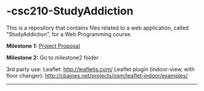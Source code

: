 # -csc210-StudyAddiction
This is a repository that contains files related to a web application, called "StudyAddiction", for a Web Programming course. 

**Milestone 1:** [Project Proposal](https://github.com/awsk1994/-csc210-StudyAddiction/blob/master/csc210-proposal.md)

**Milestone 2:** Go to milestone2 folder


3rd party use: 
Leaflet: http://leafletjs.com/
Leaflet plugin (indoor-view, with floor changer): http://cbaines.net/projects/osm/leaflet-indoor/examples/

---
